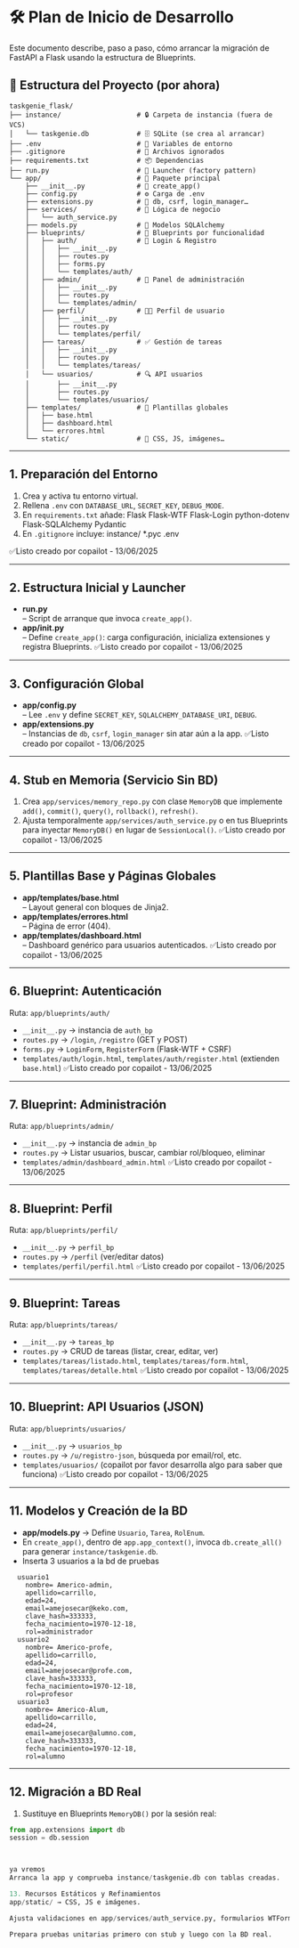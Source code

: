 # 🛠️ Plan de Inicio de Desarrollo

Este documento describe, paso a paso, cómo arrancar la migración de FastAPI a Flask usando la estructura de Blueprints.

## 📂 Estructura del Proyecto (por ahora)

```text
taskgenie_flask/
├── instance/                   # 🔒 Carpeta de instancia (fuera de VCS)
│   └── taskgenie.db            # 🗄️ SQLite (se crea al arrancar)
├── .env                        # 🔑 Variables de entorno
├── .gitignore                  # 🚫 Archivos ignorados
├── requirements.txt            # 📦 Dependencias
├── run.py                      # 🚀 Launcher (factory pattern)
└── app/                        # 🧩 Paquete principal
    ├── __init__.py             # 🍺 create_app()
    ├── config.py               # ⚙️ Carga de .env
    ├── extensions.py           # 🔌 db, csrf, login_manager…
    ├── services/               # 🔧 Lógica de negocio
    │   └── auth_service.py
    ├── models.py               # 📜 Modelos SQLAlchemy
    ├── blueprints/             # 📌 Blueprints por funcionalidad
    │   ├── auth/               # 🔑 Login & Registro
    │   │   ├── __init__.py
    │   │   ├── routes.py
    │   │   ├── forms.py
    │   │   └── templates/auth/
    │   ├── admin/              # 👑 Panel de administración
    │   │   ├── __init__.py
    │   │   ├── routes.py
    │   │   └── templates/admin/
    │   ├── perfil/             # 🧑‍💼 Perfil de usuario
    │   │   ├── __init__.py
    │   │   ├── routes.py
    │   │   └── templates/perfil/
    │   ├── tareas/             # ✅ Gestión de tareas
    │   │   ├── __init__.py
    │   │   ├── routes.py
    │   │   └── templates/tareas/
    │   └── usuarios/           # 🔍 API usuarios
    │       ├── __init__.py
    │       ├── routes.py
    │       └── templates/usuarios/
    ├── templates/              # 🎨 Plantillas globales
    │   ├── base.html
    │   ├── dashboard.html
    │   └── errores.html
    └── static/                 # 📁 CSS, JS, imágenes…
```

---

## 1. Preparación del Entorno

1. Crea y activa tu entorno virtual.
2. Rellena `.env` con `DATABASE_URL`, `SECRET_KEY`, `DEBUG_MODE`.
3. En `requirements.txt` añade: Flask Flask-WTF Flask-Login python-dotenv Flask-SQLAlchemy Pydantic
4. En `.gitignore` incluye: instance/ \*.pyc .env

✅Listo creado por copailot - 13/06/2025

---

## 2. Estructura Inicial y Launcher

- **run.py**  
  – Script de arranque que invoca `create_app()`.
- **app/**init**.py**  
   – Define `create_app()`: carga configuración, inicializa extensiones y registra Blueprints.
  ✅Listo creado por copailot - 13/06/2025

---

## 3. Configuración Global

- **app/config.py**  
  – Lee `.env` y define `SECRET_KEY`, `SQLALCHEMY_DATABASE_URI`, `DEBUG`.
- **app/extensions.py**  
   – Instancias de `db`, `csrf`, `login_manager` sin atar aún a la app.
  ✅Listo creado por copailot - 13/06/2025

---

## 4. Stub en Memoria (Servicio Sin BD)

1. Crea `app/services/memory_repo.py` con clase `MemoryDB` que implemente `add()`, `commit()`, `query()`, `rollback()`, `refresh()`.
2. Ajusta temporalmente `app/services/auth_service.py` o en tus Blueprints para inyectar `MemoryDB()` en lugar de `SessionLocal()`.
   ✅Listo creado por copailot - 13/06/2025

---

## 5. Plantillas Base y Páginas Globales

- **app/templates/base.html**  
  – Layout general con bloques de Jinja2.
- **app/templates/errores.html**  
  – Página de error (404).
- **app/templates/dashboard.html**  
  – Dashboard genérico para usuarios autenticados.
  ✅Listo creado por copailot - 13/06/2025

---

## 6. Blueprint: Autenticación

Ruta: `app/blueprints/auth/`

- `__init__.py` → instancia de `auth_bp`
- `routes.py` → `/login`, `/registro` (GET y POST)
- `forms.py` → `LoginForm`, `RegisterForm` (Flask-WTF + CSRF)
- `templates/auth/login.html`, `templates/auth/register.html` (extienden `base.html`)
  ✅Listo creado por copailot - 13/06/2025

---

## 7. Blueprint: Administración

Ruta: `app/blueprints/admin/`

- `__init__.py` → instancia de `admin_bp`
- `routes.py` → Listar usuarios, buscar, cambiar rol/bloqueo, eliminar
- `templates/admin/dashboard_admin.html`
  ✅Listo creado por copailot - 13/06/2025

---

## 8. Blueprint: Perfil

Ruta: `app/blueprints/perfil/`

- `__init__.py` → `perfil_bp`
- `routes.py` → `/perfil` (ver/editar datos)
- `templates/perfil/perfil.html`
  ✅Listo creado por copailot - 13/06/2025

---

## 9. Blueprint: Tareas

Ruta: `app/blueprints/tareas/`

- `__init__.py` → `tareas_bp`
- `routes.py` → CRUD de tareas (listar, crear, editar, ver)
- `templates/tareas/listado.html`, `templates/tareas/form.html`, `templates/tareas/detalle.html`
  ✅Listo creado por copailot - 13/06/2025

---

## 10. Blueprint: API Usuarios (JSON)

Ruta: `app/blueprints/usuarios/`

- `__init__.py` → `usuarios_bp`
- `routes.py` → `/u/registro-json`, búsqueda por email/rol, etc.
- `templates/usuarios/` (copailot por favor desarrolla algo para saber que funciona)
  ✅Listo creado por copailot - 13/06/2025

---

## 11. Modelos y Creación de la BD

- **app/models.py** → Define `Usuario`, `Tarea`, `RolEnum`.
- En `create_app()`, dentro de `app.app_context()`, invoca `db.create_all()` para generar `instance/taskgenie.db`.
- Inserta 3 usuarios a la bd de pruebas

```
  usuario1
    nombre= Americo-admin,
    apellido=carrillo,
    edad=24,
    email=amejosecar@keko.com,
    clave_hash=333333,
    fecha_nacimiento=1970-12-18,
    rol=administrador
  usuario2
    nombre= Americo-profe,
    apellido=carrillo,
    edad=24,
    email=amejosecar@profe.com,
    clave_hash=333333,
    fecha_nacimiento=1970-12-18,
    rol=profesor
  usuario3
    nombre= Americo-Alum,
    apellido=carrillo,
    edad=24,
    email=amejosecar@alumno.com,
    clave_hash=333333,
    fecha_nacimiento=1970-12-18,
    rol=alumno
```

---

## 12. Migración a BD Real

1. Sustituye en Blueprints `MemoryDB()` por la sesión real:

```python
from app.extensions import db
session = db.session



ya vremos
Arranca la app y comprueba instance/taskgenie.db con tablas creadas.

13. Recursos Estáticos y Refinamientos
app/static/ → CSS, JS e imágenes.

Ajusta validaciones en app/services/auth_service.py, formularios WTForms y plantillas Jinja2.

Prepara pruebas unitarias primero con stub y luego con la BD real.
```
